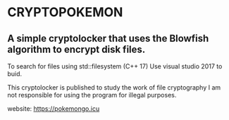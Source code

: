 # CRYPTOPOKEMON
## A simple cryptolocker that uses the Blowfish algorithm to encrypt disk files.
To search for files using std::filesystem (C++ 17)
Use visual studio 2017 to buid.

This cryptolocker is published to study the work of file cryptography
I am not responsible for using the program for illegal purposes.

website: https://pokemongo.icu
